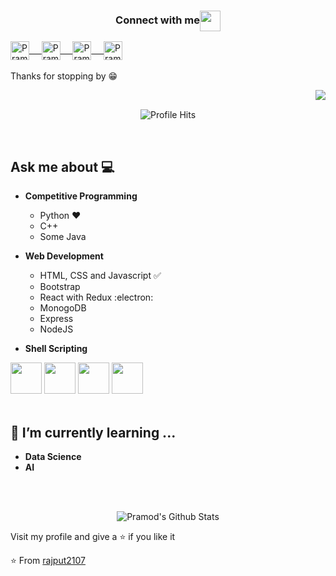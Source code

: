 <div align="center">
  <h3 align="center">Connect with me<img align="center" src="https://github.com/rajput2107/rajput2107/blob/master/Assets/Handshake.gif" height="33px" /></h3> 
</div>
<div>
	<p align="left">
	 <a href="https://www.linkedin.com/in/pramod-kumar-4aa47616b/" target="blank">
	  <img align="center" alt="Pramod's LinkedIn" width="30px" src="https://www.vectorlogo.zone/logos/linkedin/linkedin-icon.svg" /> &nbsp; &nbsp;
	 </a>
	 <a href="https://www.instagram.com/cyber_freak_21/" target="blank">
	  <img align="center" alt="Pramod's Instagram" width="30px" src="https://www.vectorlogo.zone/logos/instagram/instagram-icon.svg" /> &nbsp; &nbsp;
	 </a>
	 <a href="https://twitter.com/pramod2107" target="blank">
	  <img align="center" alt="Pramod's Twitter" width="30px" src="https://www.vectorlogo.zone/logos/twitter/twitter-official.svg" /> &nbsp; &nbsp;
	 </a>
	 <a href="https://medium.com/@pramodrana2107" target="blank">
	  <img align="center" alt="Pramod's Twitter" width="30px" src="https://www.vectorlogo.zone/logos/medium/medium-tile.svg" />
	 </a> 
	  <br/>
	  <br/>
	  Thanks for stopping by 😁<br/>
	</p>
	<img align="right" src="https://github.com/rajput2107/rajput2107/blob/master/Assets/Developer.gif"/>
</div>
<br/>
<p align="center"><img alt="Profile Hits" src="https://hits.seeyoufarm.com/api/count/incr/badge.svg?url=https%3A%2F%2Fgithub.com%2Frajput2107%2F" /></p>
<br/>
<p>

## Ask me about :computer: 
- **Competitive Programming**
	- Python ❤️
	- C++
	- Some Java


- **Web Development**
	- HTML, CSS and Javascript :white_check_mark:
	- Bootstrap
	- React with Redux :electron:
	- MonogoDB
  - Express
  - NodeJS  
- **Shell Scripting**


<code><a href="https://www.python.org/" target="_blank"><img height="50" src="https://www.vectorlogo.zone/logos/python/python-ar21.svg"></a></code>
<code><a href="https://www.linux.org/" target="_blank"><img height="50" src="https://www.vectorlogo.zone/logos/linux/linux-ar21.svg"></a></code>
<code><a href="https://reactjs.org/" target="_blank"><img height="50" src="https://www.vectorlogo.zone/logos/reactjs/reactjs-ar21.svg"></a></code>
<code><a href="https://www.docker.com/" target="_blank"><img height="50" src="https://www.vectorlogo.zone/logos/docker/docker-official.svg"></a></code>
<br/><br/>

## 🌱 I’m currently learning ...
- **Data Science**
- **AI**
<br/>
  <br/>



<p align="center">
<img align="center" src="https://github-readme-stats.vercel.app/api?username=rajput2107&&show_icons=true&theme=radical" alt="Pramod's Github Stats">
</p>  


Visit my profile and give a ⭐️ if you like it</p>

⭐️ From [rajput2107](https://github.com/rajput2107)
